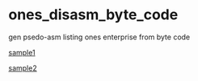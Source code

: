 # ones_disasm_byte_code

gen psedo-asm listing ones enterprise from byte code

[sample1](https://github.com/dmarenin/ones_disasm_byte_code/tree/master/test1)

[sample2](https://github.com/dmarenin/ones_disasm_byte_code/tree/master/test2)

